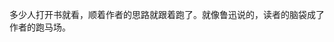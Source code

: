 


多少人打开书就看，顺着作者的思路就跟着跑了。就像鲁迅说的，读者的脑袋成了作者的跑马场。
<!--stackedit_data:
eyJoaXN0b3J5IjpbLTE2MjIwNjQ3NF19
-->